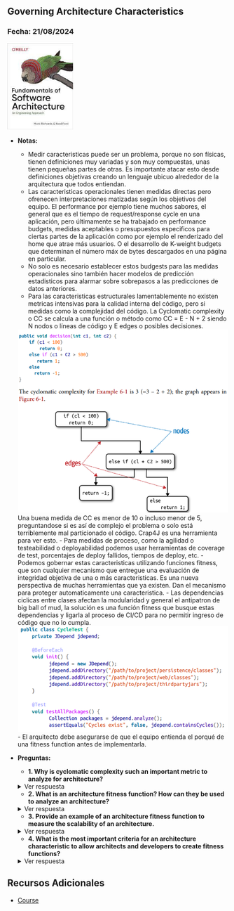 ## Governing Architecture Characteristics 

### Fecha: 21/08/2024

<img src="images/sa.jpg" alt="Gráfico de Introducción" width="150">

- **Notas:**
  - Medir caracteristicas puede ser un problema, porque no son físicas, tienen definiciones muy variadas y son muy compuestas, unas tienen pequeñas partes de otras. Es importante atacar esto desde definiciones objetivas creando un lenguaje ubicuo alrededor de la arquitectura que todos entiendan. 
  - Las caracteristicas operacionales tienen medidas directas pero ofrenecen interpretaciones matizadas según los objetivos del equipo. El performance por ejemplo tiene muchos sabores, el general que es el tiempo de request/response cycle en una aplicación, pero últimamente se ha trabajado en performance budgets, medidas aceptables o presupuestos especificos para ciertas partes de la aplicación como por ejemplo el renderizado del home que atrae más usuarios. O el desarrollo de K-weight budgets que determinan el número máx de bytes descargados en una página en particular.
  - No solo es necesario establecer estos budgests para las medidas operacionales sino también hacer modelos de predicción estadisticos para alarmar sobre sobrepasos a las predicciones de datos anteriores.
  - Para las caracteristicas estructurales lamentablemente no existen metricas intensivas para la calidad interna del código, pero si medidas como la complejidad del código. La Cyclomatic complexity o CC se calcula a una función o método como CC = E - N + 2 siendo N nodos o líneas de código y E edges o posibles decisiones. 
  <img src="images/17.png" width="1050">
  Una buena medida de CC es menor de 10 o incluso menor de 5, preguntandose si es así de complejo el problema o solo está terriblemente mal particionado el código. Crap4J es una herramienta para ver esto.
  - Para medidas de proceso, como la agilidad o testeabilidad o deployabilidad podemos usar herramientas de coverage de test, porcentajes de deploy fallidos, tiempos de deploy, etc.
  - Podemos gobernar estas caracteristicas utilizando funciones fitness, que son cualquier mecanismo que entregue una evaluación de integridad objetiva de una o más caracteristicas. Es una nueva perspectiva de muchas herramientas que ya existen. Dan el mecanismo para proteger automaticamente una caracteristica.
  - Las dependencias ciclicas entre clases afectan la modularidad y general el antipatron de big ball of mud, la solución es una función fitness que busque estas dependencias y ligarla al proceso de CI/CD para no permitir ingreso de código que no lo cumpla.
  <img src="images/18.png" width="1050">
  - El arquitecto debe asegurarse de que el equipo entienda el porqué de una fitness function antes de implementarla.
- **Preguntas:**
  - **1. Why is cyclomatic complexity such an important metric to analyze for architecture?**  
  <details>
    <summary>Ver respuesta</summary>
    El CC es importante ya que evalua la calidad del código y su complejidad, influyendo en aspectos como mantenibilidad y modularidad.
  </details>

  - **2. What is an architecture fitness function? How can they be used to analyze an architecture?**  
  <details>
    <summary>Ver respuesta</summary>
    Mecanismo que entregue una evaluación de integridad objetiva sobre un conjunto de caracteristicas. Se puede usar para determinar si se cumple o no el objetivo o medida propuesta sobre las caracteristicas y protegerlas de manera automatica ante el constante ciclo de cambio del sistema.
  </details>

  - **3. Provide an example of an architecture fitness function to measure the scalability of an architecture.**  
  <details>
    <summary>Ver respuesta</summary>
    Un test en JMeter que realice peticiones de manera creciente (más usuarios concurrentes) al sistema y evalue el performance de estas peticiones de acuerdo a una medida objetivo de performance.
  </details>

  - **4. What is the most important criteria for an architecture characteristic to allow architects and developers to create fitness functions?**  
  <details>
    <summary>Ver respuesta</summary>
    Entender porqué se debe cumplir el objetivo para cierta caracteristica, determinar una medida cuantificable de la caracteristica, entender que la caracteristica es importante para el éxito del sistema y protegerla con una función fitness d>e manera automatica.
  </details>

## Recursos Adicionales
- [Course](https://fundamentalsofsoftwarearchitecture.com/)